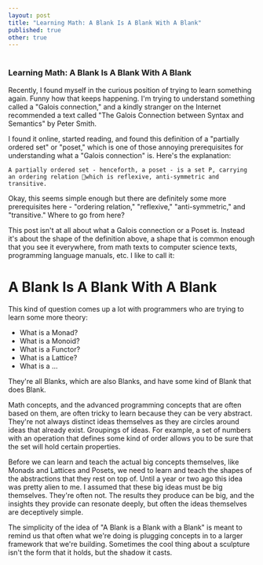 ```yaml
---
layout: post
title: "Learning Math: A Blank Is A Blank With A Blank"
published: true
other: true
---
```

# 
# 
### Learning Math: A Blank Is A Blank With A Blank

Recently, I found myself in the curious position of trying to learn something again. Funny how that keeps happening. I'm trying to understand something called a "Galois connection," and a kindly stranger on the Internet recommended a text called "The Galois Connection between Syntax and Semantics" by Peter Smith.

I found it online, started reading, and found this definition of a "partially ordered set" or "poset," which is one of those annoying prerequisites for understanding what a "Galois connection" is. Here's the explanation:

```
A partially ordered set - henceforth, a poset - is a set P, carrying an ordering relation 􏱒which is reflexive, anti-symmetric and transitive.
```

Okay, this seems simple enough but there are definitely some more prerequisites here - "ordering relation," "reflexive," "anti-symmetric," and "transitive." Where to go from here?

This post isn't at all about what a Galois connection or a Poset is. Instead it's about the shape of the definition above, a shape that is common enough that you see it everywhere, from math texts to computer science texts, programming language manuals, etc. I like to call it:

# A Blank Is A Blank With A Blank

This kind of question comes up a lot with programmers who are trying to learn some more theory:

* What is a Monad?
* What is a Monoid?
* What is a Functor?
* What is a Lattice?
* What is a ...

They're all Blanks, which are also Blanks, and have some kind of Blank that does Blank. 

Math concepts, and the advanced programming concepts that are often based on them, are often tricky to learn because they can be very abstract. They're not always distinct ideas themselves as they are circles around ideas that already exist. Groupings of ideas. For example, a set of numbers with an operation that defines some kind of order allows you to be sure that the set will hold certain properties.

Before we can learn and teach the actual big concepts themselves, like Monads and Lattices and Posets, we need to learn and teach the shapes of the abstractions that they rest on top of. Until a year or two ago this idea was pretty alien to me. I assumed that these big ideas must be big themselves. They're often not. The results they produce can be big, and the insights they provide can resonate deeply, but often the ideas themselves are deceptively simple. 

The simplicity of the idea of "A Blank is a Blank with a Blank" is meant to remind us that often what we're doing is plugging concepts in to a larger framework that we're building. Sometimes the cool thing about a sculpture isn't the form that it holds, but the shadow it casts.
